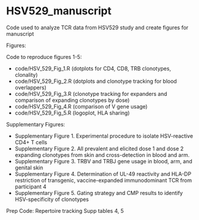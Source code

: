 # HSV529_manuscript
Code used to analyze TCR data from HSV529 study and create figures for manuscript

Figures: 

Code to reproduce figures 1-5: 
- code/HSV_529_Fig_1.R (dotplots for CD4, CD8, TRB clonotypes, clonality)
- code/HSV_529_Fig_2.R (dotplots and clonotype tracking for blood overlappers)
- code/HSV_529_Fig_3.R (clonotype tracking for expanders and comparison of expanding clonotypes by dose)
- code/HSV_529_Fig_4.R (comparison of V gene usage)
- code/HSV_529_Fig_5.R (logoplot, HLA sharing)

Supplementary Figures: 
- Supplementary Figure 1. Experimental procedure to isolate HSV-reactive CD4+ T cells
- Supplementary Figure 2. All prevalent and elicited dose 1 and dose 2 expanding clonotypes from skin and cross-detection in blood and arm. 
- Supplementary Figure 3. TRBV and TRBJ gene usage in blood, arm, and genital skin
- Supplementary Figure 4. Determination of UL-49 reactivity and HLA-DP restriction of transgenic, vaccine-expanded immunodominant TCR from participant 4 
- Supplementary Figure 5. Gating strategy and CMP results to identify HSV-specificity of clonotypes 

Prep Code: 
Repertoire tracking
Supp tables 4, 5 
